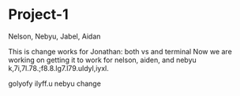 # Project-1
Nelson, Nebyu, Jabel, Aidan

This is change
works for Jonathan: both vs and terminal
Now we are working on getting it to work for nelson, aiden, and nebyu
k,7i,7l.78.;f8.8.lg7.l79.uldyl,iyxl.

golyofy
ilyff.u
nebyu change
